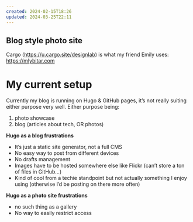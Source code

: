 ```yaml
---
created: 2024-02-15T18:26
updated: 2024-03-25T22:11
---
```

## Blog style photo site
Cargo (https://u.cargo.site/designlab) is what my friend Emily uses: https://mlybitar.com
# My current setup

Currently my blog is running on Hugo & GitHub pages, it’s not really suiting either purpose very well. Either purpose being: 
1. photo showcase
2. blog (articles about tech, OR photos)

**Hugo as a blog frustrations**
- It’s just a static site generator, not a full CMS
- No easy way to post from different devices
- No drafts management
- Images have to be hosted somewhere else like Flickr (can’t store a ton of files in GitHub…)
- Kind of cool from a techie standpoint but not actually something I enjoy using (otherwise I’d be posting on there more often)

**Hugo as a photo site frustrations**
- no such thing as a gallery
- No way to easily restrict access
